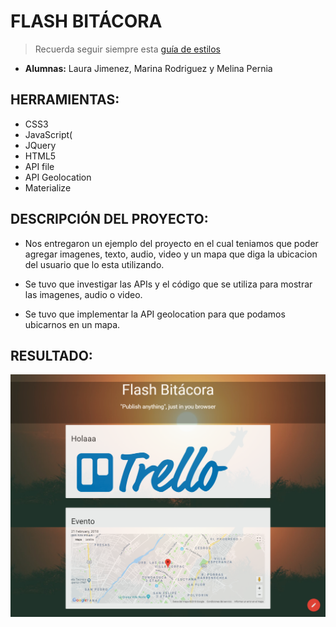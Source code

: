 # **FLASH BITÁCORA**

> Recuerda seguir siempre esta [guía de estilos](https://github.com/Laboratoria/js-style-guide/)

* **Alumnas:** Laura Jimenez, Marina Rodriguez y Melina Pernia

## **HERRAMIENTAS:**  

* CSS3
* JavaScript(
* JQuery
* HTML5
* API file
* API Geolocation
* Materialize

## **DESCRIPCIÓN DEL PROYECTO:**
- Nos entregaron un ejemplo del proyecto en el cual teniamos que poder agregar imagenes, texto, audio, video y un mapa que diga la ubicacion del usuario que lo esta utilizando.

- Se tuvo que investigar las APIs y el código que se utiliza para mostrar las imagenes, audio o video.

- Se tuvo que implementar la API geolocation para que podamos ubicarnos en un mapa.


## **RESULTADO:**

![Resultado](public/assets/docs/resultado.png)

